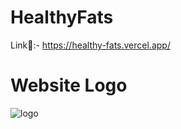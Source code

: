 # HealthyFats

Link🔗:- https://healthy-fats.vercel.app/

# Website Logo

![logo](https://user-images.githubusercontent.com/101052951/211559543-5df2109f-a7d8-4d52-bed8-e4dc0718f5cc.png) 



